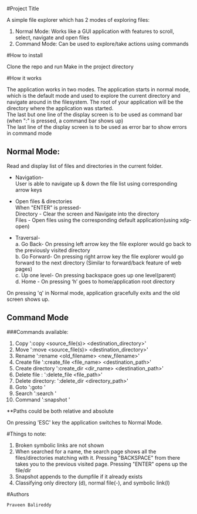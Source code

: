#Project Title

A simple file explorer which has 2 modes of exploring files:  
1. Normal Mode: Works like a GUI application with features to scroll, select, navigate and open files  
2. Command Mode: Can be used to explore/take actions using commands

#How to install

Clone the repo and run Make in the project directory

#How it works

The application works in two modes. The application starts in normal mode, which is the default mode and used to explore the current directory and navigate around in the filesystem. 
The root of your application will be the directory where the application was started.  
The last but one line of the display screen is to be used as command bar (when ":" is pressed, a command bar shows up)  
The last line of the display screen is to be used as error bar to show errors in command mode  

## Normal Mode:

Read and display list of files and directories in the current folder.

* Navigation-  
User is able to navigate up & down the file list using corresponding arrow keys  
  
* Open files & directories  
When "ENTER" is pressed-  
Directory​ - Clear the screen and Navigate into the directory  
Files​ - Open files using the corresponding default application(using xdg-open)  
  
* Traversal-  
a. Go Back- On pressing left arrow key the file explorer would go back to the previously visited directory  
b. Go Forward- On pressing right arrow key the file explorer would go forward to the next directory (Similar to forward/back feature of web pages)  
c. Up one level- On pressing backspace goes up one level(parent)  
d. Home - On pressing ‘h’ goes to home/application root directory  

On pressing 'q' in Normal mode, application gracefully exits and the old screen shows up.  

## Command Mode

###Commands available:
1. Copy ':copy <source_file(s)> <destination_directory>'
2. Move ':move <source_file(s)> <destination_directory>'
3. Rename ':rename <old_filename> <new_filename>'
4. Create file ':create_file <file_name> <destination_path>'
5. Create directory ':create_dir <dir_name> <destination_path>'
6. Delete file​ : ':delete_file <file_path>'
7. Delete directory: ':delete_dir <directory_path>'
8. Goto ':goto <location>'
9. Search ​':search <filename>'
10. Command ​':snapshot <folder> <dumpfile>​'

**Paths could be both relative and absolute

On pressing 'ESC' key the application switches to Normal Mode.  

#Things to note:
1. Broken symbolic links are not shown
3. When searched for a name, the search page shows all the files/directories matching with it. Pressing "BACKSPACE" from there takes you to the previous visited page. Pressing "ENTER" opens up the file/dir
4. Snapshot appends to the dumpfile if it already exists
5. Classifying only directory (d), normal file(-), and symbolic link(l)

#Authors

    Praveen Balireddy